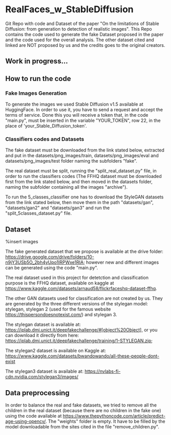 # RealFaces_w_StableDiffusion
Git Repo with code and Dataset of the paper "On the limitations of Stable Diffusion: from generation to detection of realistic images".
This Repo contains the code used to generate the fake Dataset proposed in the paper and the code used for the overall analysis. The other dataset cited and linked are NOT proposed by us and the credits goes to the original creators.

## Work in progress...

## How to run the code

### Fake Images Generation
To generate the images we used Stable Diffusion v1.5 available at HuggingFace. In order to use it, you have to send a request and accept the terms of service. Done this you will receive a token that, in the code "main.py", must be inserted in the variable "YOUR_TOKEN", row 22, in the place of 'your_Stable_Diffusion_token'.

### Classifiers codes and Datasets
The fake dataset must be downloaded from the link stated below, extracted and put in the datasets/png_images/train, datasets/png_images/eval and datasets/png_images/test folder naming the subfolders "fake".

The real dataset must be split, running the "split_real_dataset.py" file, in order to run the classifiers codes (The FFHQ dataset must be downloaded first from the link stated below, and then moved in the datasets folder, naming the subfolder containing all the images "archive").

To run the 5_classes_classifier one has to download the StyleGAN datasets from the link stated below, then move them in the path "datasets/gan", "datasets/gan2" and "datasets/gan3" and run the "split_5classes_dataset.py" file.

## Dataset
%insert images

The fake generated dataset that we propose is available at the drive folder: https://drive.google.com/drive/folders/10-n9jY3USb5O_2bh4yUpo1IRPWxe1RIA; however new and different images can be generated using the code "main.py".

The real dataset used in this project for detetction and classification purpose is the FFHQ dataset, available on kaggle at https://www.kaggle.com/datasets/arnaud58/flickrfaceshq-dataset-ffhq.

The other GAN datasets used for classification are not created by us. They are generated by the three different versions of the stylegan model: stylegan, stylegan 2 (used for the famous website https://thispersondoesnotexist.com/) and stylegan 3.

The stylegan dataset is available at: https://iplab.dmi.unict.it/deepfakechallenge/#[object%20Object], or you can download it directly from here: https://iplab.dmi.unict.it/deepfakechallenge/training/1-STYLEGAN.zip;

The stylegan2 dataset is available on Kaggle at: https://www.kaggle.com/datasets/bwandowando/all-these-people-dont-exist

The stylegan3 dataset is available at: https://nvlabs-fi-cdn.nvidia.com/stylegan3/images/

## Data preprocessing
In order to balance the real and fake datasets, we tried to remove all the children in the real dataset (because there are no children in the fake one) using the code available at https://www.thepythoncode.com/article/predict-age-using-opencv/.
The "weights" folder is empty. It have to be filled by the model downloadable from the sites cited in the file "remove_children.py".
